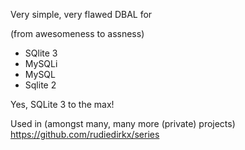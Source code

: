 Very simple, very flawed DBAL for

(from awesomeness to assness)

* SQlite 3
* MySQLi
* MySQL
* Sqlite 2

Yes, SQLite 3 to the max!

Used in (amongst many, many more (private) projects) https://github.com/rudiedirkx/series
